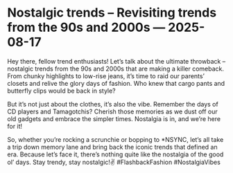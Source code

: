 # Nostalgic trends – Revisiting trends from the 90s and 2000s — 2025-08-17

Hey there, fellow trend enthusiasts! Let’s talk about the ultimate throwback – nostalgic trends from the 90s and 2000s that are making a killer comeback. From chunky highlights to low-rise jeans, it’s time to raid our parents’ closets and relive the glory days of fashion. Who knew that cargo pants and butterfly clips would be back in style?

But it’s not just about the clothes, it’s also the vibe. Remember the days of CD players and Tamagotchis? Cherish those memories as we dust off our old gadgets and embrace the simpler times. Nostalgia is in, and we’re here for it!

So, whether you’re rocking a scrunchie or bopping to *NSYNC, let’s all take a trip down memory lane and bring back the iconic trends that defined an era. Because let’s face it, there’s nothing quite like the nostalgia of the good ol’ days. Stay trendy, stay nostalgic!✌️ #FlashbackFashion #NostalgiaVibes